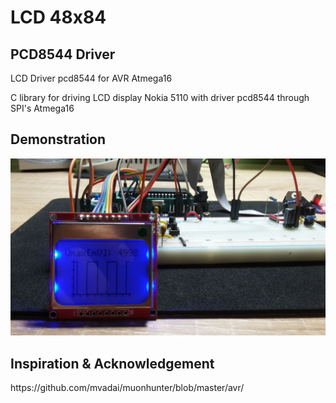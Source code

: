 # LCD 48x84
<h2>PCD8544 Driver</h2>

<p>LCD Driver pcd8544 for AVR Atmega16</p>
<p>C library for driving LCD display Nokia 5110 with driver pcd8544 through SPI's Atmega16</p>

<h2>Demonstration</h2>
<img src="img/pcd8544.jpg" />

<h2>Inspiration & Acknowledgement</h2>
https://github.com/mvadai/muonhunter/blob/master/avr/
